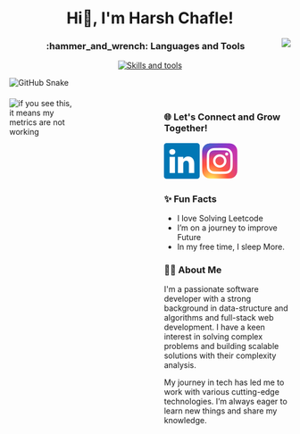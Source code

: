 <h1 align="center">Hi👋, I'm Harsh Chafle! </h1>
<img align="right" src="https://visitor-badge.laobi.icu/badge?page_id=harshchafle_visitor_badge_simple&left_color=royalblue&right_color=black"  />

<h3 align="center">:hammer_and_wrench: Languages and Tools</h3>

<p align="center">
  <a href="https://skillicons.dev">
    <img src="https://skillicons.dev/icons?i=git,github,java,js,c,py,linux,mysql,eclipse,vs,stackblitz" alt="Skills and tools"/>
  </a>
</p>


![GitHub Snake](https://raw.githubusercontent.com/Harshchafle/Harshchafle/a5001dd7874605dfa322c27011eaeeb1c04b45c2/github-snake-dark.svg)


<div style="display: flex; justify-content: space-between; align-items: flex-start; margin-top: 20px;">
    <!-- Left Column: Metrics -->
    <div style="flex: 1; max-width: 45%;">
        <img align="left" width="50%" alt="if you see this, it means my metrics are not working" src="https://github.com/Harshchafle/Harshchafle/blob/main/github-metrics.svg">
    </div>


  <div style="flex: 1; max-width: 45%; text-align: left; margin-left: 20px;">
        <h3>🌐 Let's Connect and Grow Together!</h3>
        <p>
            <a href="https://www.linkedin.com/in/harsh-chafle-641809292/" target="_blank" style="text-decoration: none;">
                <img src="https://raw.githubusercontent.com/CLorant/readme-social-icons/main/large/filled/linkedin.svg" alt="LinkedIn">
            </a>
            </a>
            <a href="https://www.instagram.com/harsh.chafle?igsh=OG9ud3p2cXFiNzE1/" target="_blank" style="text-decoration: none;">
                <img src="https://raw.githubusercontent.com/CLorant/readme-social-icons/main/large/filled/instagram.svg" alt="Instagram">
            </a>
        </p>
        
  <h3>✨ Fun Facts</h3>
        <ul>
            <li>I love Solving Leetcode</li>
            <li>I’m on a journey to improve Future</li>
            <li>In my free time, I sleep More.</li>
        </ul>
        
  <h3>🧑‍💻 About Me</h3>
        <p>
            I'm a passionate software developer with a strong background in data-structure and algorithms and full-stack web development. 
            I have a keen interest in solving complex problems and building scalable solutions with their complexity analysis.  
        </p>
        <p>
            My journey in tech has led me to work with various cutting-edge technologies. I’m always eager to learn new things and share my knowledge.
        </p>
    </div>
</div>
